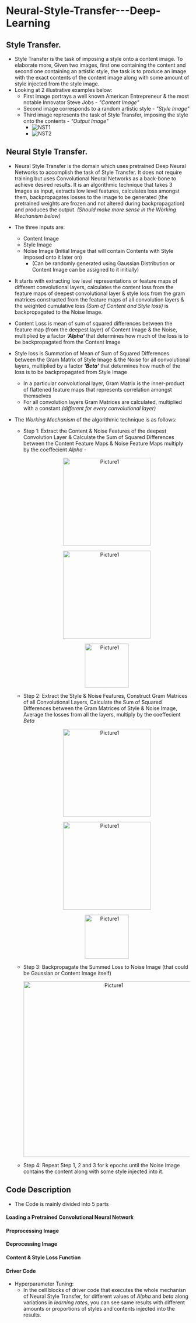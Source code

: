# Neural-Style-Transfer---Deep-Learning


## **Style Transfer.**
- Style Transfer is the task of imposing a style onto a content image. 
To elaborate more, Given two images, first one containing the content and second one containing an artistic style, 
the task is to produce an image with the exact contents of the content image along with some amount of style injected from the style image. 
- Looking at 2 illustrative examples below:
  - First image portrays a well known American Entrepreneur & the most notable Innovator Steve Jobs - *"Content Image"*
  - Second image corresponds to a random artistic style - *"Style Image"*
  - Third image represents the task of Style Transfer, imposing the style onto the contents - *"Output Image"*
    - ![NST1](https://user-images.githubusercontent.com/93501171/225389414-e050e6b4-13ac-4f2f-8a81-6819c057777f.png)
    - ![NST2](https://user-images.githubusercontent.com/93501171/225390189-e5eef6de-df82-45ba-8daa-47a9bd659e2d.png)

## **Neural Style Transfer.**
- Neural Style Transfer is the domain which uses pretrained Deep Neural Networks to accomplish the task of Style Transfer. It does not require training
but uses Convolutional Neural Networks as a back-bone to achieve desired results. It is an algorithmic technique that takes 3 Images as input, extracts low level features, calculates loss amongst them, backpropagates losses to the image to be generated (the pretrained weights are frozen and not altered during backpropagation) and produces the output. *(Should make more sense in the Working Mechanism below)*

- The three inputs are:
  - Content Image
  - Style Image
  - Noise Image (Initial Image that will contain Contents with Style imposed onto it later on)
    - (Can be randomly generated using Gaussian Distribution or Content Image can be assigned to it initially)
  
- It starts with extracting low level representations or feature maps of different convolutional layers, calculates the content loss from the feature maps of deepest convolutional layer & style loss from the gram matrices constructed from the feature maps of all convolution layers & the weighted cumulative loss *(Sum of Content and Style loss)* is backpropagated to the Noise Image.

- Content Loss is mean of sum of squared differences between the feature map (from the deepest layer) of Content Image & the Noise, multiplied by a factor ***'Alpha'*** that determines how much of the loss is to be backpropagated from the Content Image

- Style loss is Summation of Mean of Sum of Squared Differences between the Gram Matrix of Style Image & the Noise for all convolutional layers, multiplied by a factor ***'Beta'*** that determines how much of the loss is to be backpropagated from Style Image
  - In a particular convolutional layer, Gram Matrix is the inner-product of flattened feature maps that represents correlation amongst themselves
  - For all convolution layers Gram Matrices are calculated, multiplied with a constant *(different for every convolutional layer)*

- The *Working Mechanism* of the algorithmic technique is as follows:

  - Step 1: Extract the Content & Noise Features of the deepest Convolution Layer & Calculate the Sum of Squared Differences between the Content Feature Maps & Noise Feature Maps multiply by the coeffecient *Alpha* -
  
    <!---------------------------------------------------------------------------------------------------------------------------------------------->
    <p align="center"> 
        <img height="240" alt="Picture1" src="https://user-images.githubusercontent.com/93501171/225460411-b557ded7-9073-4cc8-8576-fd6f797a7b9b.png">
      </p> 
    <!-- ![NST-Page-1 drawio](https://user-images.githubusercontent.com/93501171/225460411-b557ded7-9073-4cc8-8576-fd6f797a7b9b.png) -->
    
    <!---------------------------------------------------------------------------------------------------------------------------------------------->
    <p align="center"> 
        <img height="240" alt="Picture1" src="https://user-images.githubusercontent.com/93501171/225460738-3b0639e9-60e9-44b0-9c5c-415513229e81.png">
      </p> 
    <!-- ![NST-Page-2 drawio](https://user-images.githubusercontent.com/93501171/225460738-3b0639e9-60e9-44b0-9c5c-415513229e81.png) -->
    
    <!---------------------------------------------------------------------------------------------------------------------------------------------->
    <p align="center"> 
        <img height="120" alt="Picture1" src="https://user-images.githubusercontent.com/93501171/225461148-3fcf998d-a673-425b-a5c5-38dc394457b1.png">
      </p> 
    <!-- ![NST-Page-3 drawio](https://user-images.githubusercontent.com/93501171/225461148-3fcf998d-a673-425b-a5c5-38dc394457b1.png) -->
    
      

     
      
      
  - Step 2: Extract the Style & Noise Features, Construct Gram Matrices of all Convolutional Layers, Calculate the Sum of Squared Differences between the Gram Matrices of Style & Noise Image, Average the losses from all the layers, multiply by the coeffecient *Beta*
  
  
    <!---------------------------------------------------------------------------------------------------------------------------------------------->
    <p align="center"> 
        <img height="240" alt="Picture1" src="https://user-images.githubusercontent.com/93501171/225461390-bd4c2423-5f29-400c-b209-6323a917d10d.png">
      </p> 
    <!-- ![NST-Page-4 drawio](https://user-images.githubusercontent.com/93501171/225461390-bd4c2423-5f29-400c-b209-6323a917d10d.png) -->

    
    <!---------------------------------------------------------------------------------------------------------------------------------------------->
    <p align="center"> 
        <img height="240" alt="Picture1" src="https://user-images.githubusercontent.com/93501171/225461493-6073d5da-7b21-4f0e-ae6c-e41de2d44098.png">
      </p> 
    <!--  ![NST-Page-5 drawio](https://user-images.githubusercontent.com/93501171/225461493-6073d5da-7b21-4f0e-ae6c-e41de2d44098.png) -->

    
    <!---------------------------------------------------------------------------------------------------------------------------------------------->
    <p align="center"> 
        <img height="120" alt="Picture1" src="https://user-images.githubusercontent.com/93501171/225461533-22ca71cb-5767-4298-8e24-7c9d4d99d6d2.png">
      </p> 
    <!-- ![NST-Page-6 drawio](https://user-images.githubusercontent.com/93501171/225461533-22ca71cb-5767-4298-8e24-7c9d4d99d6d2.png) -->
    
  - Step 3: Backpropagate the Summed Loss to Noise Image (that could be Gaussian or Content Image itself)
  
    <!---------------------------------------------------------------------------------------------------------------------------------------------->
    <p align="center"> 
        <img height="480" alt="Picture1" src="https://user-images.githubusercontent.com/93501171/225462169-a000095b-887d-43d4-be19-e0b82a3fc00f.png">
    </p> 
    <!-- ![NST-Page-7 drawio](https://user-images.githubusercontent.com/93501171/225462169-a000095b-887d-43d4-be19-e0b82a3fc00f.png) -->
    
    
  - Step 4: Repeat Step 1, 2 and 3 for k epochs until the Noise Image contains the content along with some style injected into it.


## **Code Description**

  - The Code is mainly divided into 5 parts

#### Loading a Pretrained Convolutional Neural Network

#### Preprocessing Image

#### Deprocessing Image

#### Content & Style Loss Function

#### Driver Code 
  - Hyperparameter Tuning:
    - In the cell blocks of driver code that executes the whole mechanisn of Neural Style Transfer, for different values of *Alpha* and *beta* along variations in *learning rates*, you can see same results with different amounts or proportions of styles and contents injected into the results.




  

